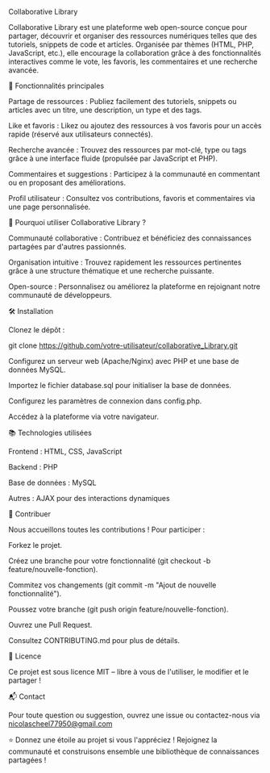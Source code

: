 Collaborative Library

Collaborative Library est une plateforme web open-source conçue pour partager, découvrir et organiser des ressources numériques telles que des tutoriels, snippets de code et articles. Organisée par thèmes (HTML, PHP, JavaScript, etc.), elle encourage la collaboration grâce à des fonctionnalités interactives comme le vote, les favoris, les commentaires et une recherche avancée.

🎯 Fonctionnalités principales

Partage de ressources : Publiez facilement des tutoriels, snippets ou articles avec un titre, une description, un type et des tags.

Like et favoris : Likez ou ajoutez des ressources à vos favoris pour un accès rapide (réservé aux utilisateurs connectés).

Recherche avancée : Trouvez des ressources par mot-clé, type ou tags grâce à une interface fluide (propulsée par JavaScript et PHP).

Commentaires et suggestions : Participez à la communauté en commentant ou en proposant des améliorations.

Profil utilisateur : Consultez vos contributions, favoris et commentaires via une page personnalisée.


🚀 Pourquoi utiliser Collaborative Library ?

Communauté collaborative : Contribuez et bénéficiez des connaissances partagées par d'autres passionnés.

Organisation intuitive : Trouvez rapidement les ressources pertinentes grâce à une structure thématique et une recherche puissante.

Open-source : Personnalisez ou améliorez la plateforme en rejoignant notre communauté de développeurs.


🛠️ Installation

Clonez le dépôt :

git clone https://github.com/votre-utilisateur/collaborative_Library.git

Configurez un serveur web (Apache/Nginx) avec PHP et une base de données MySQL.

Importez le fichier database.sql pour initialiser la base de données.

Configurez les paramètres de connexion dans config.php.

Accédez à la plateforme via votre navigateur.


📚 Technologies utilisées


Frontend : HTML, CSS, JavaScript

Backend : PHP

Base de données : MySQL

Autres : AJAX pour des interactions dynamiques


🤝 Contribuer

Nous accueillons toutes les contributions ! Pour participer :


Forkez le projet.

Créez une branche pour votre fonctionnalité (git checkout -b feature/nouvelle-fonction).

Commitez vos changements (git commit -m "Ajout de nouvelle fonctionnalité").

Poussez votre branche (git push origin feature/nouvelle-fonction).

Ouvrez une Pull Request.

Consultez CONTRIBUTING.md pour plus de détails.

📜 Licence

Ce projet est sous licence MIT – libre à vous de l'utiliser, le modifier et le partager !

📬 Contact

Pour toute question ou suggestion, ouvrez une issue ou contactez-nous via nicolascheel77950@gmail.com



⭐ Donnez une étoile au projet si vous l'appréciez !
Rejoignez la communauté et construisons ensemble une bibliothèque de connaissances partagées !
